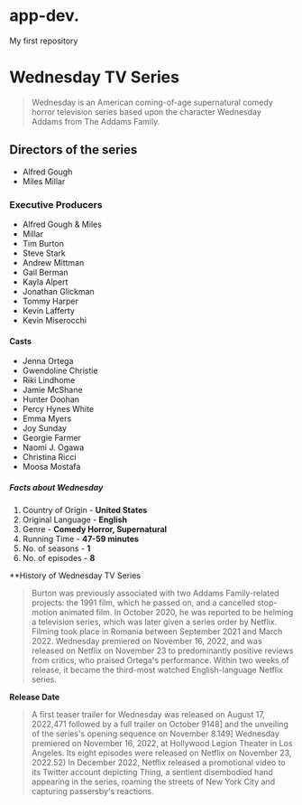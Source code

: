 # app-dev.
My first repository

# Wednesday TV Series
> Wednesday is an American coming-of-age supernatural comedy horror television series based upon the character Wednesday Addams from The Addams Family. 

## Directors of the series
- Alfred Gough 
- Miles Millar

### Executive Producers

- Alfred Gough & Miles
- Millar
- Tim Burton
- Steve Stark
- Andrew Mittman
- Gail Berman
- Kayla Alpert
- Jonathan Glickman
- Tommy Harper
- Kevin Lafferty
- Kevin Miserocchi

#### Casts
- Jenna Ortega
- Gwendoline Christie
- Riki Lindhome
- Jamie McShane
- Hunter Doohan
- Percy Hynes White
- Emma Myers
- Joy Sunday
- Georgie Farmer
- Naomi J. Ogawa
- Christina Ricci
- Moosa Mostafa

##### Facts about Wednesday

1. Country of Origin - **United States**
2. Original Language - **English**
3. Genre - **Comedy Horror, Supernatural**
4. Running Time - **47-59 minutes**
5. No. of seasons - **1**
6. No. of episodes - **8**

**History of Wednesday TV Series
> Burton was previously associated with two Addams Family-related projects: the 1991 film, which he passed on, and a cancelled stop-motion animated film. In October 2020, he was reported to be helming a television series, which was later given a series order by Netflix. Filming took place in Romania between September 2021 and March 2022.
Wednesday premiered on November 16, 2022, and was released on Netflix on November 23 to predominantly positive reviews from critics, who praised Ortega's performance. Within two weeks of release, it became the third-most watched English-language Netflix series.

**Release Date**
> A first teaser trailer for Wednesday was released on
August 17, 2022,471 followed by a full trailer on October 9148] and the unveiling of the series's opening sequence on November 8.149] Wednesday premiered on November 16, 2022, at Hollywood Legion Theater in Los Angeles. Its eight episodes were released on Netflix on November 23,
2022.52) In December 2022, Netflix released a promotional video to its Twitter account depicting Thing, a sentient disembodied hand appearing in the series, roaming the streets of New York City and capturing passersby's reactions.
